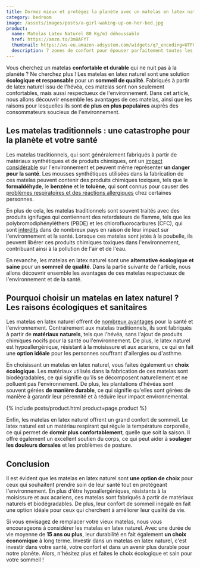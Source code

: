 ```yaml
---
title: Dormez mieux et protégez la planète avec un matelas en latex naturel
category: bedroom
image: /assets/images/posts/a-girl-waking-up-on-her-bed.jpg
product:
  name: Matelas Latex Naturel 80 Kg/m3 déhoussable
  href: https://amzn.to/3m8AFYT
  thumbnail: https://ws-eu.amazon-adsystem.com/widgets/q?_encoding=UTF8&ASIN=B071VX86G3&Format=_SL250_&ID=AsinImage&MarketPlace=FR&ServiceVersion=20070822&WS=1&tag=d9beud07-21&language=fr_FR
  description: 7 zones de confort pour épouser parfaitement toutes les formes de votre corps et permettre une position parfaite de votre colonne vertébrale en réduisant les pressions. Vous bougerez moins dans le lit et votre sommeil sera ainsi plus profond.
---
```


Vous cherchez un matelas **confortable et durable** qui ne nuit pas à la planète ? Ne cherchez plus ! Les matelas en latex naturel sont une solution **écologique et responsable** pour un **sommeil de qualité**. Fabriqués à partir de latex naturel issu de l'hévéa, ces matelas sont non seulement confortables, mais aussi respectueux de l'environnement. Dans cet article, nous allons découvrir ensemble les avantages de ces matelas, ainsi que les raisons pour lesquelles ils sont **de plus en plus populaires** auprès des consommateurs soucieux de l'environnement.

## Les matelas traditionnels : une catastrophe pour la planète et votre santé

Les matelas traditionnels, qui sont généralement fabriqués à partir de matériaux synthétiques et de produits chimiques, ont un [impact considérable](https://www.francesoir.fr/societe-faits-divers/substances-toxiques-que-nous-cachent-nos-matelas) sur l'environnement et peuvent même représenter **un danger pour la santé**. Les mousses synthétiques utilisées dans la fabrication de ces matelas peuvent contenir des produits chimiques toxiques, tels que le **formaldéhyde**, le **benzène** et le **toluène**, qui sont connus pour causer des [problèmes respiratoires et des réactions allergiques](https://www.inrs.fr/risques/formaldehyde/danger.html) chez certaines personnes.

En plus de cela, les matelas traditionnels sont souvent traités avec des produits ignifuges qui contiennent des retardateurs de flamme, tels que les polybromodiphényléthers (PBDE) et les chlorofluorocarbures (CFC), qui sont [interdits](https://fr.wikipedia.org/wiki/Polybromodiphényléther#Législation_et_protection) dans de nombreux pays en raison de leur impact sur l'environnement et la santé. Lorsque ces matelas sont jetés à la poubelle, ils peuvent libérer ces produits chimiques toxiques dans l'environnement, contribuant ainsi à la pollution de l'air et de l'eau.

En revanche, les matelas en latex naturel sont une **alternative écologique et saine** pour un **sommeil de qualité**. Dans la partie suivante de l'article, nous allons découvrir ensemble les avantages de ces matelas respectueux de l'environnement et de la santé.

## Pourquoi choisir un matelas en latex naturel ? Les raisons écologiques et sanitaires

Les matelas en latex naturel offrent de [nombreux avantages](https://www.mon-matelas-naturel.fr/blog/quels-sont-les-avantages-du-matelas-latex-naturel/) pour la santé et l'environnement. Contrairement aux matelas traditionnels, ils sont fabriqués à partir de **matériaux naturels**, tels que l'hévéa, sans l'ajout de produits chimiques nocifs pour la santé ou l'environnement. De plus, le latex naturel est hypoallergénique, résistant à la moisissure et aux acariens, ce qui en fait une **option idéale** pour les personnes souffrant d'allergies ou d'asthme.

En choisissant un matelas en latex naturel, vous faites également un **choix écologique**. Les matériaux utilisés dans la fabrication de ces matelas sont biodégradables, ce qui signifie qu'ils se décomposent naturellement et ne polluent pas l'environnement. De plus, les plantations d'hévéas sont souvent gérées **de manière durable**, ce qui signifie qu'elles sont gérées de manière à garantir leur pérennité et à réduire leur impact environnemental.

{% include posts/product.html product=page.product %}

Enfin, les matelas en latex naturel offrent un grand confort de sommeil. Le latex naturel est un matériau respirant qui régule la température corporelle, ce qui permet de **dormir plus confortablement**, quelle que soit la saison. Il offre également un excellent soutien du corps, ce qui peut aider à **soulager les douleurs dorsales** et les problèmes de posture.

## Conclusion

Il est évident que les matelas en latex naturel sont **une option de choix** pour ceux qui souhaitent prendre soin de leur santé tout en protégeant l'environnement. En plus d'être hypoallergéniques, résistants à la moisissure et aux acariens, ces matelas sont fabriqués à partir de matériaux naturels et biodégradables. De plus, leur confort de sommeil inégalé en fait une option idéale pour ceux qui cherchent à améliorer leur qualité de vie.

Si vous envisagez de remplacer votre vieux matelas, nous vous encourageons à considérer les matelas en latex naturel. Avec une durée de vie moyenne de **15 ans ou plus**, leur durabilité en fait également **un choix économique** à long terme. Investir dans un matelas en latex naturel, c'est investir dans votre santé, votre confort et dans un avenir plus durable pour notre planète. Alors, n'hésitez plus et faites le choix écologique et sain pour votre sommeil !
